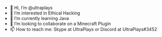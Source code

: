 - 👋 Hi, I’m @ultraplays
- 👀 I’m interested in Ethical Hacking
- 🌱 I’m currently learning Java
- 💞️ I’m looking to collaborate on a Minecraft Plugin
- 📫 How to reach me: Skype at UltraPlays or Discord at UltraPlays#3452

<!---
ultraplays/ultraplays is a ✨ special ✨ repository because its `README.md` (this file) appears on your GitHub profile.
You can click the Preview link to take a look at your changes.
--->
